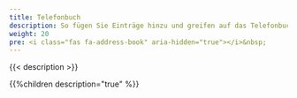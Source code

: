 ```yaml
---
title: Telefonbuch
description: So fügen Sie Einträge hinzu und greifen auf das Telefonbuch zu.
weight: 20
pre: <i class="fas fa-address-book" aria-hidden="true"></i>&nbsp;
---
```


{{< description >}}

{{%children description="true" %}}

